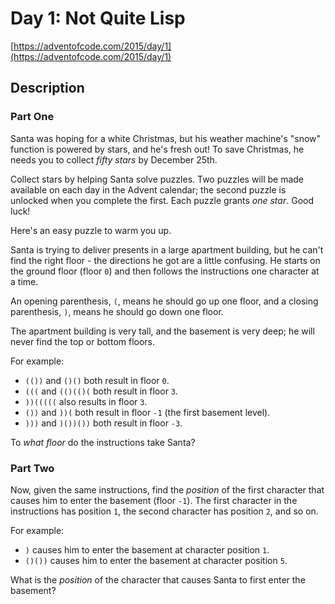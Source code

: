 # Day 1: Not Quite Lisp

[https://adventofcode.com/2015/day/1](https://adventofcode.com/2015/day/1)

## Description

### Part One

Santa was hoping for a white Christmas, but his weather machine's "snow" function is powered by stars, and he's fresh out! To save Christmas, he needs you to collect _fifty stars_ by December 25th.

Collect stars by helping Santa solve puzzles. Two puzzles will be made available on each day in the Advent calendar; the second puzzle is unlocked when you complete the first. Each puzzle grants _one star_. <span title="Also, some puzzles contain Easter eggs like this one. Yes, I know it's not traditional to do Advent calendars for Easter.">Good luck!</span>

Here's an easy puzzle to warm you up.

Santa is trying to deliver presents in a large apartment building, but he can't find the right floor - the directions he got are a little confusing. He starts on the ground floor (floor `0`) and then follows the instructions one character at a time.

An opening parenthesis, `(`, means he should go up one floor, and a closing parenthesis, `)`, means he should go down one floor.

The apartment building is very tall, and the basement is very deep; he will never find the top or bottom floors.

For example:

*   `(())` and `()()` both result in floor `0`.
*   `(((` and `(()(()(` both result in floor `3`.
*   `))(((((` also results in floor `3`.
*   `())` and `))(` both result in floor `-1` (the first basement level).
*   `)))` and `)())())` both result in floor `-3`.

To _what floor_ do the instructions take Santa?

### Part Two

Now, given the same instructions, find the _position_ of the first character that causes him to enter the basement (floor `-1`). The first character in the instructions has position `1`, the second character has position `2`, and so on.

For example:

*   `)` causes him to enter the basement at character position `1`.
*   `()())` causes him to enter the basement at character position `5`.

What is the _position_ of the character that causes Santa to first enter the basement?
